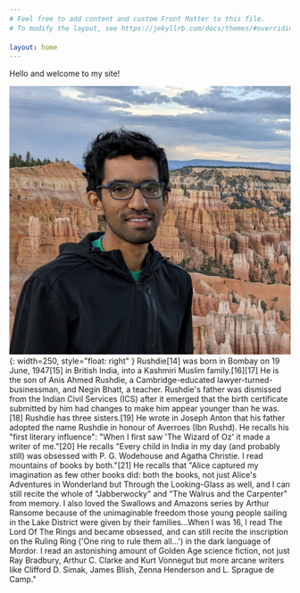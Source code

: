 ```yaml
---
# Feel free to add content and custom Front Matter to this file.
# To modify the layout, see https://jekyllrb.com/docs/themes/#overriding-theme-defaults

layout: home
---
```


Hello and welcome to my site!

![Aravind displayPic](./assets/images/ak_bryceCanyon_crop.jpg){: width=250, style="float: right" }
Rushdie[14] was born in Bombay on 19 June, 1947[15] in British India, into a Kashmiri Muslim family.[16][17] He is the son of Anis Ahmed Rushdie, a Cambridge-educated lawyer-turned-businessman, and Negin Bhatt, a teacher. Rushdie's father was dismissed from the Indian Civil Services (ICS) after it emerged that the birth certificate submitted by him had changes to make him appear younger than he was.[18] Rushdie has three sisters.[19] He wrote in Joseph Anton that his father adopted the name Rushdie in honour of Averroes (Ibn Rushd). He recalls his "first literary influence": "When I first saw 'The Wizard of Oz' it made a writer of me."[20] He recalls "Every child in India in my day (and probably still) was obsessed with P. G. Wodehouse and Agatha Christie. I read mountains of books by both."[21] He recalls that "Alice captured my imagination as few other books did: both the books, not just Alice's Adventures in Wonderland but Through the Looking-Glass as well, and I can still recite the whole of "Jabberwocky" and "The Walrus and the Carpenter" from memory. I also loved the Swallows and Amazons series by Arthur Ransome because of the unimaginable freedom those young people sailing in the Lake District were given by their families...When I was 16, I read The Lord Of The Rings and became obsessed, and can still recite the inscription on the Ruling Ring ('One ring to rule them all...') in the dark language of Mordor. I read an astonishing amount of Golden Age science fiction, not just Ray Bradbury, Arthur C. Clarke and Kurt Vonnegut but more arcane writers like Clifford D. Simak, James Blish, Zenna Henderson and L. Sprague de Camp."
